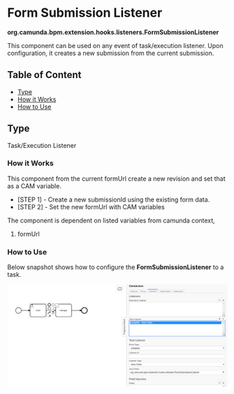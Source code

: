 # Form Submission Listener 

**org.camunda.bpm.extension.hooks.listeners.FormSubmissionListener**

This component can be used on any event of task/execution listener.  Upon configuration, it creates a new submission from the current submission.

## Table of Content
* [Type](#type)
* [How it Works](#how-it-works)
* [How to Use](#how-to-use)

## Type

Task/Execution Listener

### How it Works

This component from the current formUrl create a new revision and set that as a CAM variable.

* [STEP 1] - Create a new submissionId using the existing form data.
* [STEP 2] - Set the new formUrl with CAM variables

The component is dependent on listed variables from camunda context,
1. formUrl

### How to Use

Below snapshot shows how to configure the **FormSubmissionListener** to a task. 

![Form Submission listener - Snapshot](./images/formsubmission-listener-snp1.PNG)
